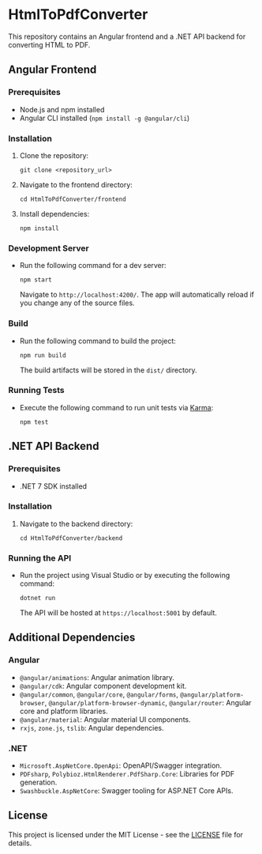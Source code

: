 # HtmlToPdfConverter

This repository contains an Angular frontend and a .NET API backend for converting HTML to PDF.

## Angular Frontend

### Prerequisites

- Node.js and npm installed
- Angular CLI installed (`npm install -g @angular/cli`)

### Installation

1. Clone the repository:
   ```
   git clone <repository_url>
   ```
2. Navigate to the frontend directory:
   ```
   cd HtmlToPdfConverter/frontend
   ```
3. Install dependencies:
   ```
   npm install
   ```

### Development Server

- Run the following command for a dev server:
  ```
  npm start
  ```
  Navigate to `http://localhost:4200/`. The app will automatically reload if you change any of the source files.

### Build

- Run the following command to build the project:
  ```
  npm run build
  ```
  The build artifacts will be stored in the `dist/` directory.

### Running Tests

- Execute the following command to run unit tests via [Karma](https://karma-runner.github.io):
  ```
  npm test
  ```

## .NET API Backend

### Prerequisites

- .NET 7 SDK installed

### Installation

1. Navigate to the backend directory:
   ```
   cd HtmlToPdfConverter/backend
   ```

### Running the API

- Run the project using Visual Studio or by executing the following command:
  ```
  dotnet run
  ```
  The API will be hosted at `https://localhost:5001` by default.

## Additional Dependencies

### Angular

- `@angular/animations`: Angular animation library.
- `@angular/cdk`: Angular component development kit.
- `@angular/common`, `@angular/core`, `@angular/forms`, `@angular/platform-browser`, `@angular/platform-browser-dynamic`, `@angular/router`: Angular core and platform libraries.
- `@angular/material`: Angular material UI components.
- `rxjs`, `zone.js`, `tslib`: Angular dependencies.

### .NET

- `Microsoft.AspNetCore.OpenApi`: OpenAPI/Swagger integration.
- `PDFsharp`, `Polybioz.HtmlRenderer.PdfSharp.Core`: Libraries for PDF generation.
- `Swashbuckle.AspNetCore`: Swagger tooling for ASP.NET Core APIs.

## License

This project is licensed under the MIT License - see the [LICENSE](LICENSE) file for details.
